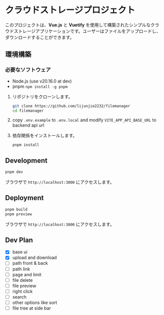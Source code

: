 # クラウドストレージプロジェクト

このプロジェクトは、**Vue.js** と **Vuetify** を使用して構築されたシンプルなクラウドストレージアプリケーションです。ユーザーはファイルをアップロードし、ダウンロードすることができます。

## 環境構築

### 必要なソフトウェア

- Node.js (use v20.16.0 at dev)
- pnpm ``` npm install -g pnpm ```

1. リポジトリをクローンします。

   ```bash
   git clone https://github.com/lijunjie2232/filemanager
   cd filemanager
   ```

2. copy ```.env.example``` to ```.env.local``` and modify ```VITE_APP_API_BASE_URL``` to backend api url

3. 依存関係をインストールします。

   ```bash
   pnpm install
   ```

## Development

   ```bash
   pnpm dev
   ```

ブラウザで `http://localhost:3000` にアクセスします。

## Deployment

   ```bash
   pnpm build
   pnpm preview
   ```
ブラウザで `http://localhost:3000` にアクセスします。

## Dev Plan

- [x] base ui
- [x] upload and download
- [ ] path front & back
- [ ] path link
- [ ] page and limit
- [ ] file delete
- [ ] file preview
- [ ] right click
- [ ] search
- [ ] other options like sort
- [ ] file tree at side bar
